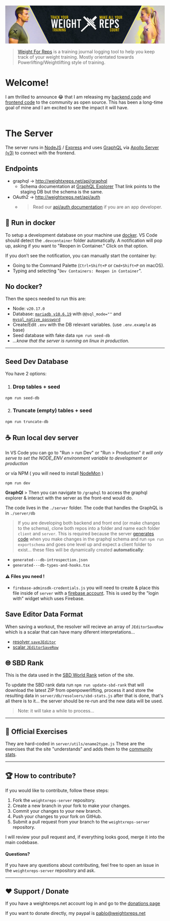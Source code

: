 ![Logo](https://github.com/bandinopla/weightxreps-client/raw/main/public/session-banner.jpg)
> [Weight For Reps](http://weightxreps.net) is a training journal logging tool to help you keep track of your weight training. Mostly orientated towards Powerlifting/Weightlifting style of training.

# Welcome! 

I am thrilled to announce 😂 that I am releasing my [backend code](https://github.com/bandinopla/weightxreps-server) and [frontend code](https://github.com/bandinopla/weightxreps-client) to the community as open source. This has been a long-time goal of mine and I am excited to see the impact it will have. 
<br/><br/>

# The Server 

The server runs in [NodeJS](https://nodejs.org/en/) / [Express](https://expressjs.com/) and uses  [GraphQL](https://graphql.org/) vía [Apollo Server (v3)](https://www.apollographql.com/docs/apollo-server/v3) to connect with the frontend.

## Endpoints


- graphql -> http://weightxreps.net/api/graphql 
    - Schema documentation at [GraphQL Explorer](https://studio.apollographql.com/sandbox?endpoint=https%3A%2F%2Fstaging.weightxreps.net%2Fapi%2Fgraphql) That link points to the staging DB but the schema is the same.
- OAuth2 -> http://weightxreps.net/api/auth 
    - > Read our [api/auth documentation](docs/OAUTH.md) if you are an app developer.

## :newspaper: Run in docker
To setup a development database on your machine use [docker](https://www.docker.com/). VS Code should detect the `.devcontainer` folder automatically. A notification will pop up, asking if you want to "Reopen in Container." Click on that option.

If you don’t see the notification, you can manually start the container by:
- Going to the Command Palette (`Ctrl+Shift+P` or `Cmd+Shift+P` on macOS).
- Typing and selecting "`Dev Containers: Reopen in Container`".

## No docker? 
Then the specs needed to run this are:
- Node: `v20.17.0`
- Database: [`mariadb v10.6.19`](https://mariadb.com/kb/en/mariadb-10-6-19-release-notes/) with `@@sql_mode=""` and [`mysql_native_password`](https://dev.mysql.com/doc/refman/8.4/en/native-pluggable-authentication.html) 
- Create/Edit `.env` with the DB relevant variables. (use `.env.example` as base)
- Seed database with fake data `npm run seed-db`
- *...know that the server is running on linux in production.*

---

## Seed Dev Database
You have 2 options:
1. ### Drop tables + seed 
```
npm run seed-db
```
2. ### Truncate (empty) tables + seed  
```
npm run truncate-db
```

## :coffee: Run local dev server 

In VS Code you can go to "Run > run Dev" or "Run > Production" _it will only serve to set the NODE_ENV environment variable to development or production_

or vía NPM ( you will need to install [NodeMon](https://nodemon.io/) )
``` 
npm run dev
```

**GraphQl** > Then you can navigate to `/graphql` to access the graphql explorer & interact with the server as the front-end would do.

The code lives in the `./server` folder. The code that handles the GraphQL is in `./server/db`

> If you are developing both backend and front end (or make changes to the schema), clone both repos into a folder and name each folder `client` and `server`. This is required because the server [generates code](https://the-guild.dev/graphql/codegen) when you make changes in the graphql schema and run `npm run exportschema` and goes one level up and expect a client folder to exist... these files will be dynamically created **automatically**:
- `generated---db-introspection.json`
- `generated---db-types-and-hooks.tsx`

#### :warning: Files you need !

- `firebase-adminsdk-credentials.js`
you will need to create & place this file inside of `server` with a [firebase account](https://console.firebase.google.com/). This is used by the "login with" widget which uses Firebase.
 

## Save Editor Data Format
When saving a workout, the resolver will recieve an array of `JEditorSaveRow` which is a scalar that can have many diferent interpretations...
- [resolver `saveJEditor`](server/db/resolvers/save-journal.js) 
- [scalar `JEditorSaveRow`](docs/JEditorSaveRow.md)


## :globe_with_meridians: SBD Rank
This is the data used in the [SBD World Rank](https://weightxreps.net/sbd-stats) setion of the site.

To update the SBD rank data run `npm run update-sbd-rank` that will download the latest ZIP from openpowerlifting, process it and store the resulting data in `server/db/resolvers/sbd-stats.js` after that is done, that's all there is to it... the server should be re-run and the new data will be used.

> Note: it will take a while to process...

---

## :satellite: Official Exercises
They are hard-coded in `server/utils/ename2type.js` These are the exercises that the site "understands" and adds them to the [community stats](https://weightxreps.net/community-stats).

---

## :trophy: How to contribute? 

If you would like to contribute, follow these steps:

1. Fork the `weightxreps-server` repository.
2. Create a new branch in your fork to make your changes.
3. Commit your changes to your new branch.
4. Push your changes to your fork on GitHub.
5. Submit a pull request from your branch to the `weightxreps-server` repository.

I will review your pull request and, if everything looks good, merge it into the main codebase.

#### Questions?

If you have any questions about contributing, feel free to open an issue in the `weightxreps-server` repository and ask.


---

## :hearts: Support / Donate
If you have a weightxreps.net account log in and go to the [donations page](https://weightxreps.net/donate)

If you want to donate directly, my paypal is pablo@weightxreps.net

